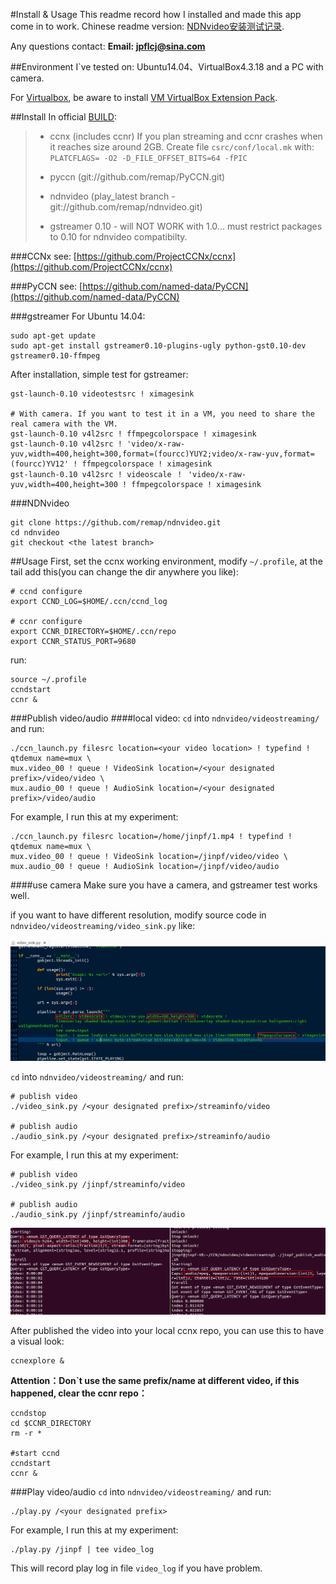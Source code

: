 #Install & Usage
This readme record how I installed and made this app come in to work. Chinese readme version: [NDNvideo安装测试记录](https://github.com/jinpf/CCN_Note/blob/master/%E5%BA%94%E7%94%A8-Ndnvideo%E5%AE%89%E8%A3%85%E6%B5%8B%E8%AF%95%E8%AE%B0%E5%BD%95.md).

Any questions contact: **Email: jpflcj@sina.com**

##Environment
I`ve tested on: Ubuntu14.04、VirtualBox4.3.18 and a PC with camera.

For [Virtualbox](https://www.virtualbox.org/wiki/Downloads), be aware to install [VM VirtualBox Extension Pack](http://download.virtualbox.org/virtualbox/4.3.18/Oracle_VM_VirtualBox_Extension_Pack-4.3.18-96516.vbox-extpack).

##Install
In official [BUILD](https://github.com/jinpf/ndnvideo/blob/master/BUILD):
> - ccnx (includes ccnr)
>   If you plan streaming and ccnr crashes when it reaches size around 2GB.
>   Create file `csrc/conf/local.mk` with:
>   `PLATCFLAGS= -O2 -D_FILE_OFFSET_BITS=64 -fPIC`
> 
> - pyccn (git://github.com/remap/PyCCN.git)
> - ndnvideo (play_latest branch - git://github.com/remap/ndnvideo.git)
> 
> - gstreamer 0.10 - will NOT WORK with 1.0... must restrict packages to 0.10 for ndnvideo compatibilty.

###CCNx
see: [https://github.com/ProjectCCNx/ccnx](https://github.com/ProjectCCNx/ccnx)

###PyCCN
see: [https://github.com/named-data/PyCCN](https://github.com/named-data/PyCCN)

###gstreamer
For Ubuntu 14.04:
<!--lang:shell-->
	sudo apt-get update
	sudo apt-get install gstreamer0.10-plugins-ugly python-gst0.10-dev gstreamer0.10-ffmpeg

After installation, simple test for gstreamer:
<!--lang:shell-->
	gst-launch-0.10 videotestsrc ! ximagesink

	# With camera. If you want to test it in a VM, you need to share the real camera with the VM.
	gst-launch-0.10 v4l2src ! ffmpegcolorspace ! ximagesink
	gst-launch-0.10 v4l2src ! 'video/x-raw-yuv,width=400,height=300,format=(fourcc)YUY2;video/x-raw-yuv,format=(fourcc)YV12' ! ffmpegcolorspace ! ximagesink
	gst-launch-0.10 v4l2src ! videoscale ！ 'video/x-raw-yuv,width=400,height=300 ! ffmpegcolorspace ! ximagesink

###NDNvideo
<!--lang:shell-->
	git clone https://github.com/remap/ndnvideo.git
	cd ndnvideo
	git checkout <the latest branch>

##Usage
First, set the ccnx working environment, modify `~/.profile`, at the tail add this(you can change the dir anywhere you like):
<!--lang:shell-->
	# ccnd configure
	export CCND_LOG=$HOME/.ccn/ccnd_log

	# ccnr configure
	export CCNR_DIRECTORY=$HOME/.ccn/repo
	export CCNR_STATUS_PORT=9680

run:
<!--lang:shell-->
	source ~/.profile
	ccndstart
	ccnr &

###Publish video/audio
####local video:
`cd` into `ndnvideo/videostreaming/` and run:
<!--lang:shell-->
	./ccn_launch.py filesrc location=<your video location> ! typefind ! qtdemux name=mux \
	mux.video_00 ! queue ! VideoSink location=/<your designated prefix>/video/video \
	mux.audio_00 ! queue ! AudioSink location=/<your designated prefix>/video/audio

For example, I run this at my experiment:
<!--lang:shell-->
	./ccn_launch.py filesrc location=/home/jinpf/1.mp4 ! typefind ! qtdemux name=mux \
	mux.video_00 ! queue ! VideoSink location=/jinpf/video/video \
	mux.audio_00 ! queue ! AudioSink location=/jinpf/video/audio

####use camera
Make sure you have a camera, and gstreamer test works well.

if you want to have different resolution, modify source code in  `ndnvideo/videostreaming/video_sink.py` like:

![](https://github.com/jinpf/CCN_Note/raw/master/pic/ndnvideo4.png)

`cd` into `ndnvideo/videostreaming/` and run:
<!--lang:shell-->
	# publish video
	./video_sink.py /<your designated prefix>/streaminfo/video

	# publish audio
	./audio_sink.py /<your designated prefix>/streaminfo/audio

For example, I run this at my experiment:
<!--lang:shell-->
	# publish video
	./video_sink.py /jinpf/streaminfo/video

	# publish audio
	./audio_sink.py /jinpf/streaminfo/audio


![](https://github.com/jinpf/CCN_Note/raw/master/pic/ndnvideo5.png)

After published the video into your local ccnx repo, you can use this to have a visual look:
<!--lang:shell-->
	ccnexplore &

**Attention：Don`t use the same prefix/name at different video, if this happened, clear the ccnr repo：**
<!--lang:shell-->
	ccndstop
	cd $CCNR_DIRECTORY
	rm -r *

	#start ccnd
	ccndstart
	ccnr &

###Play video/audio
`cd` into `ndnvideo/videostreaming/` and run:
<!--lang:shell-->
	./play.py /<your designated prefix>

For example, I run this at my experiment:
<!--lang:shell-->
	./play.py /jinpf | tee video_log
This will record play log in file `video_log` if you have problem.